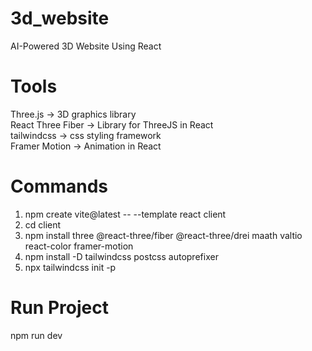 # 3d_website
AI-Powered 3D Website Using React

# Tools
Three.js -> 3D graphics library \
React Three Fiber -> Library for ThreeJS in React \
tailwindcss -> css styling framework \
Framer Motion -> Animation in React

# Commands
1. npm create vite@latest -- --template react client 
2. cd client 
3. npm install three @react-three/fiber @react-three/drei maath valtio react-color framer-motion  
4. npm install -D tailwindcss postcss autoprefixer 
4. npx tailwindcss init -p

# Run Project
npm run dev
